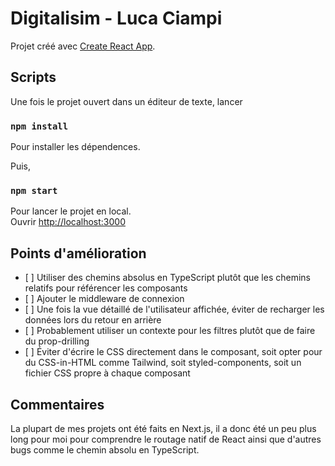 # Digitalisim - Luca Ciampi

Projet créé avec [Create React App](https://github.com/facebook/create-react-app).

## Scripts

Une fois le projet ouvert dans un éditeur de texte, lancer

### `npm install`

Pour installer les dépendences.

Puis,

### `npm start`

Pour lancer le projet en local.\
Ouvrir [http://localhost:3000](http://localhost:3000)

## Points d'amélioration

- [ ] Utiliser des chemins absolus en TypeScript plutôt que les chemins relatifs pour référencer les composants
- [ ] Ajouter le middleware de connexion
- [ ] Une fois la vue détaillé de l'utilisateur affichée, éviter de recharger les données lors du retour en arrière
- [ ] Probablement utiliser un contexte pour les filtres plutôt que de faire du prop-drilling
- [ ] Éviter d'écrire le CSS directement dans le composant, soit opter pour du CSS-in-HTML comme Tailwind, soit styled-components, soit un fichier CSS propre à chaque composant

## Commentaires
La plupart de mes projets ont été faits en Next.js, il a donc été un peu plus long pour moi pour comprendre le routage natif de React ainsi que d'autres bugs comme le chemin absolu en TypeScript.